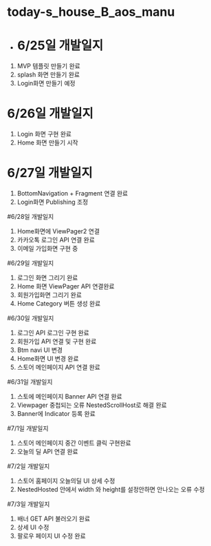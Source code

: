 # today-s_house_B_aos_manu
* # 6/25일 개발일지
1. MVP 템플릿 만들기 완료
2. splash 화면 만들기 완료
3. Login화면 만들기 예정 

# 6/26일 개발일지
1. Login 화면 구현 완료
2. Home 화면 만들기 시작


# 6/27일 개발일지
1. BottomNavigation + Fragment 연결 완료
2. Login화면 Publishing 조정

#6/28일 개발일지
1. Home화면에 ViewPager2 연결
2. 카카오톡 로그인 API 연결 완료
3. 이메일 가입화면 구현 중

#6/29일 개발일지
1. 로그인 화면 그리기 완료
2. Home 화면 ViewPager API 연결완료
3. 회원가입화면 그리기 완료
4. Home Category 버튼 생성 완료

#6/30일 개발일지
1. 로그인 API 로그인 구현 완료
2. 회원가입 API 연결 및 구현 완료
3. Btm navi UI 변경
4. Home화면 UI 변경 완료
5. 스토어 메인페이지 API 연결 완료

#6/31일 개발일지
1. 스토에 메인페이지 Banner API 연결 완료
2. Viewpager 중첩되는 오류 NestedScrollHost로 해결 완료
3. Banner에 Indicator 등록 완료

#7/1일 개발일지
1. 스토어 메인페이지 중간 이벤트 클릭 구현완료
2. 오늘의 딜 API 연결 완료

#7/2일 개발일지
1. 스토어 홈페이지 오늘의딜 UI 상세 수정
2. NestedHosted 안에서 width 와 height를 설정안하면 안나오는 오류 수정 

#7/3일 개발일지
1. 배너 GET API 불러오기 완료
2. 상세 UI 수정
3. 팔로우 페이지 UI 수정 완료
